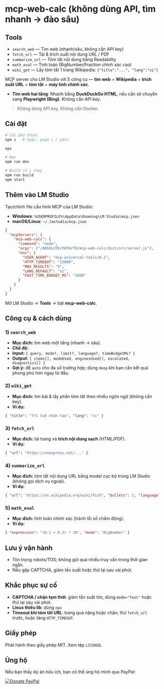 # mcp-web-calc (không dùng API, tìm nhanh → đào sâu)

## Tools

- `search_web` — Tìm web (nhanh/sâu, không cần API key)
- `fetch_url` — Tải & trích xuất nội dung URL / PDF
- `summarize_url` — Tóm tắt nội dung bằng Readability
- `math_eval` — Tính toán (BigNumber/Fraction chính xác cao)
- `wiki_get` — Lấy tóm tắt 1 trang Wikipedia: `{"title":"...", "lang":"vi"}`


MCP server cho LM Studio với 5 công cụ — **tìm web** + **Wikipedia** + **trích xuất URL** + **tóm tắt** + **máy tính chính xác**.
- **Tìm web hai tầng**: Nhanh bằng **DuckDuckGo HTML**, nếu cần sẽ chuyển sang **Playwright (Bing)**. Không cần API key.

> Không dùng API key. Không cần Docker.

## Cài đặt

```bash
# Cài phụ thuộc
npm i   # hoặc: pnpm i / yarn

npx 

# Dev
npm run dev

# Build rồi chạy
npm run build
npm start
```

## Thêm vào LM Studio

Tạo/chỉnh file cấu hình MCP của LM Studio:

- **Windows**: `%USERPROFILE%\AppData\Roaming\LM Studio\mcp.json`  
- **macOS/Linux**: `~/.lmstudio/mcp.json`

```json
{
  "mcpServers": {
    "mcp-web-calc": {
      "command": "node",
      "args": ["/ABSOLUTE/PATH/TO/mcp-web-calc/dist/src/server.js"],
      "env": {
        "USER_AGENT": "mcp-universal-tools/0.1",
        "HTTP_TIMEOUT": "15000",
        "MAX_RESULTS": "5",
        "LANG_DEFAULT": "vi",
        "FAST_TIME_BUDGET_MS": "1800"
      }
    }
  }
}
```

Mở LM Studio → **Tools** → bật **mcp-web-calc**.

## Công cụ & cách dùng

### 1) `search_web`
- **Mục đích:** tìm web một tầng (nhanh → sâu).  
- **Chế độ:**
- **Input:** `{ query, mode?, limit?, language?, timeBudgetMs? }`
- **Output:** `{ items[], modeUsed, enginesUsed[], escalated, diagnostics[] }`
- **Gợi ý:** để `auto` cho đa số trường hợp; dùng `deep` khi bạn cần kết quả phong phú hơn ngay từ đầu.

### 2) `wiki_get`
- **Mục đích:** tìm bài & lấy phần tóm tắt theo nhiều ngôn ngữ (không cần key).  
- **Ví dụ:**
```json
{ "title": "Trí tuệ nhân tạo", "lang": "vi" }
```

### 3) `fetch_url`
- **Mục đích:** tải trang và **trích nội dung sạch** (HTML/PDF).  
- **Ví dụ:**
```json
{ "url": "https://vnexpress.net/..." }
```

### 4) `summarize_url`
- **Mục đích:** tóm tắt nội dung URL bằng model cục bộ trong LM Studio (không gọi dịch vụ ngoài).  
- **Ví dụ:**
```json
{ "url": "https://en.wikipedia.org/wiki/Fish", "bullets": 5, "language": "vi" }
```

### 5) `math_eval`
- **Mục đích:** tính toán chính xác (tránh lỗi số chấm động).  
- **Ví dụ:**
```json
{ "expression": "(0.1 + 0.2) * 10", "mode": "BigNumber" }
```

## Lưu ý vận hành
- Tôn trọng robots/TOS; không gửi quá nhiều truy vấn trong thời gian ngắn.  
- Nếu gặp CAPTCHA, giảm tần suất hoặc thử lại sau vài phút.

## Khắc phục sự cố
- **CAPTCHA / chặn tạm thời**: giảm tần suất tìm, dùng `mode="fast"` hoặc thử lại sau vài phút.
- **Linux thiếu lib**: dùng `npx` 
- **Timeout khi tóm tắt URL**: trang quá nặng hoặc chặn; thử `fetch_url` trước, hoặc tăng `HTTP_TIMEOUT`.

## Giấy phép
Phát hành theo giấy phép MIT. Xem tệp `LICENSE`.

## Ủng hộ
Nếu bạn thấy dự án hữu ích, bạn có thể ủng hộ mình qua PayPal:

[![Donate PayPal](https://img.shields.io/badge/Donate-PayPal-00457C?logo=paypal&logoColor=white)](https://www.paypal.com/paypalme/pooseart)
